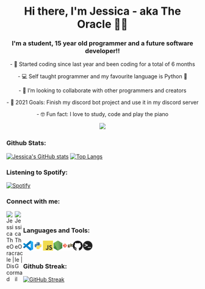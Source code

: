 <h1 align="center">  Hi there, I'm Jessica - aka The Oracle 👧🏽 </h1>


<h3 align="center"> I'm a student, 15 year old programmer and a future software developer!! </h3>

<p align="center"> - 🤖 Started coding since last year and been coding for a total of 6 months </p>
<p align="center"> - ‍💻 Self taught programmer and my favourite language is Python 🐍 </p>
<p align="center"> - 🤝 I’m looking to collaborate with other programmers and creators </p>
<p align="center"> - 🥅 2021 Goals: Finish my discord bot project and use it in my discord server </p>
<p align="center"> - 🤓 Fun fact: I love to study, code and play the piano </p>

<p align="center"> <img src= "https://komarev.com/ghpvc/?username=Oracle08&color=blueviolet">

</p>


### Github Stats:
[![Jessica's GitHub stats](https://github-readme-stats.vercel.app/api?username=K0sandra&theme=radical)](https://github.com/anuraghazra/github-readme-stats)
[![Top Langs](https://github-readme-stats.vercel.app/api/top-langs/?username=K0sandra&theme=radical)](https://github.com/anuraghazra/github-readme-stats)

### Listening to Spotify: 
[![Spotify](https://novatorem-oracle08.vercel.app/api/spotify)](https://open.spotify.com/user/9xc6nzszso7tijhctteii0xn1)




### Connect with me:
[<img align="left" alt="JessicaTheOracle | Discord" width="22px" src="https://cdn.jsdelivr.net/npm/simple-icons@v5/icons/discord.svg" />][discord]
[<img align="left" alt="JessicaTheOracle | Gmail" width="22px" src="https://cdn.jsdelivr.net/npm/simple-icons@v5/icons/gmail.svg" />][gmail]



<br />


### Languages and Tools:

<img align="left" alt="Visual Studio Code" width="26px" src="https://raw.githubusercontent.com/github/explore/80688e429a7d4ef2fca1e82350fe8e3517d3494d/topics/visual-studio-code/visual-studio-code.png" />
<img align="left" alt="Python" width="26px" src="https://raw.githubusercontent.com/github/explore/80688e429a7d4ef2fca1e82350fe8e3517d3494d/topics/python/python.png" />
<img align="left" alt="JavaScript" width="26px" src="https://raw.githubusercontent.com/github/explore/80688e429a7d4ef2fca1e82350fe8e3517d3494d/topics/javascript/javascript.png" />
<img align="left" alt="Node.js" width="26px" src="https://raw.githubusercontent.com/github/explore/80688e429a7d4ef2fca1e82350fe8e3517d3494d/topics/nodejs/nodejs.png" />
<img align="left" alt="Git" width="26px" src="https://raw.githubusercontent.com/github/explore/80688e429a7d4ef2fca1e82350fe8e3517d3494d/topics/git/git.png" />
<img align="left" alt="GitHub" width="26px" src="https://raw.githubusercontent.com/github/explore/78df643247d429f6cc873026c0622819ad797942/topics/github/github.png" />
<img align="left" alt="Terminal" width="26px" src="https://raw.githubusercontent.com/github/explore/80688e429a7d4ef2fca1e82350fe8e3517d3494d/topics/terminal/terminal.png" />


<br />
<br />

### Github Streak:

[![GitHub Streak](http://github-readme-streak-stats.herokuapp.com?user=K0sandra&theme=radical&hide_border=true&fire=DD2727&sideNums=DD35B5&currStreakNum=3CDD23)](https://git.io/streak-stats)


[discord]: https://discords.com/bio/p/040806 
[gmail]: jessica040806@gmail.com





